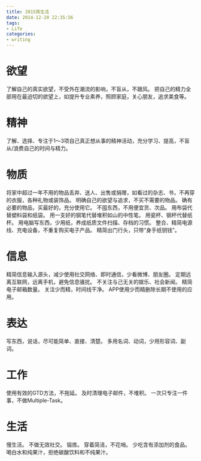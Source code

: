 ```yaml
---
title: 2015简生活
date: 2014-12-20 22:35:56
tags:
- Life
categories:
- writing
---
```

# 欲望
了解自己的真实欲望，不受外在潮流的影响，不盲从，不跟风。
把自己的精力全部用在最迫切的欲望上，如提升专业素养，照顾家庭，关心朋友，追求美食等。

# 精神
了解、选择、专注于1～3项自己真正想从事的精神活动，充分学习、提高，不盲从/浪费自己的时间与精力。

# 物质
将家中超过一年不用的物品丢弃、送人、出售或捐赠，如看过的杂志、书，不再穿的衣服，各种礼物或装饰品。
明确自己的欲望与追求，不买不需要的物品。
确有必要的物品，买最好的，充分使用它。
不囤东西，不用便宜货、次品。
用布袋代替塑料袋和纸袋。
用一支好的钢笔代替堆积如山的中性笔。
用瓷杯、钢杯代替纸杯。
用电脑写东西，少用纸，养成纸质文件扫描、存档的习惯。
整合、精简电源线、充电设备，不重复购买电子产品。
精简出门行头，只带“身手纸钥钱”。

# 信息
精简信息输入源头，减少使用社交网络、即时通信，少看微博、朋友圈。
定期远离互联网，远离手机，避免信息骚扰。
不关注与己无关的娱乐、社会新闻。
精简电子邮箱数量。
关注少而精，时间线干净。
APP使用少而精删除长期不使用的应用。

# 表达
写东西，说话，尽可能简单、直接、清楚。
多用名词、动词，少用形容词、副词。

# 工作
使用有效的GTD方法，不拖延。
及时清理电子邮件，不堆积。
一次只专注一件事，不做Multiple-Task。

# 生活
慢生活。
不做无效社交。
锻炼。
穿着简洁，不花哨。
少吃含有添加剂的食品。
喝白水和纯果汁，拒绝碳酸饮料和不纯果汁。